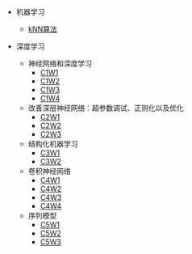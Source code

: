 * 机器学习
    - [kNN算法](求职之路/机器学习/kNN算法/kNN算法.md)

* 深度学习
    - 神经网络和深度学习
        - [C1W1](求职之路/机器学习/DL/lesson1-week1.md)
        - [C1W2](求职之路/机器学习/DL/lesson1-week2.md)
        - [C1W3](求职之路/机器学习/DL/lesson1-week3.md)
        - [C1W4](求职之路/机器学习/DL/lesson1-week4.md)
    - 改善深层神经网络：超参数调试、正则化以及优化
        - [C2W1](求职之路/机器学习/DL/lesson2-week1.md)
        - [C2W2](求职之路/机器学习/DL/lesson2-week2.md)
        - [C2W3](求职之路/机器学习/DL/lesson2-week3.md)
    - 结构化机器学习
        - [C3W1](求职之路/机器学习/DL/lesson3-week1.md)
        - [C3W2](求职之路/机器学习/DL/lesson3-week2.md)
    - 卷积神经网络
        - [C4W1](求职之路/机器学习/DL/lesson4-week1.md)
        - [C4W2](求职之路/机器学习/DL/lesson4-week2.md)
        - [C4W3](求职之路/机器学习/DL/lesson4-week3.md)
        - [C4W4](求职之路/机器学习/DL/lesson4-week4.md)
    - 序列模型
        - [C5W1](求职之路/机器学习/DL/lesson5-week1.md)
        - [C5W2](求职之路/机器学习/DL/lesson5-week2.md)
        - [C5W3](求职之路/机器学习/DL/lesson5-week3.md)
